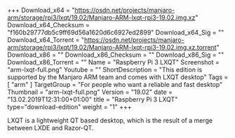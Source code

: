 +++
Download_x64 = "https://osdn.net/projects/manjaro-arm/storage/rpi3/lxqt/19.02/Manjaro-ARM-lxqt-rpi3-19.02.img.xz"
Download_x64_Checksum = "f160b29777db5c9ff69d56a1620d6c6927ed2899"
Download_x64_Sig = ""
Download_x64_Torrent = "https://osdn.net/projects/manjaro-arm/storage/rpi3/lxqt/19.02/Manjaro-ARM-lxqt-rpi3-19.02.img.xz.torrent"
Download_x86 = ""
Download_x86_Checksum = ""
Download_x86_Sig = ""
Download_x86_Torrent = ""
Name = "Raspberry Pi 3 LXQT"
Screenshot = "arm-lxqt-full.png"
Youtube = ""
ShortDescription = "This edition is supported by the Manjaro ARM team and comes with LXQT desktop"
Tags = [ "arm" ]
TargetGroup = "For people who want a reliable and fast desktop"
Thumbnail = "arm-lxqt-full.png"
Version = "19.02"
date = "13.02.2019T12:31:00+01:00"
title = "Raspberry Pi 3 LXQT"
type="download-edition"
weight = "1"
+++

LXQT is a lightweight QT based desktop, which is the result of a merge between LXDE and Razor-QT.

